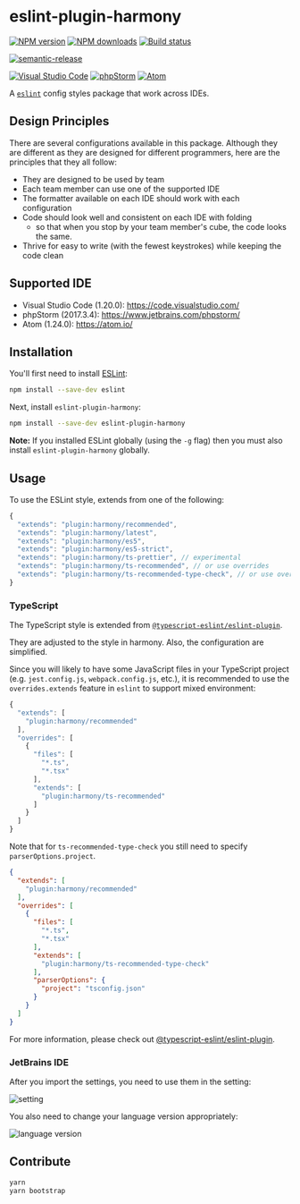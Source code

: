 # eslint-plugin-harmony

[![NPM version][npm-image]][npm-url]
[![NPM downloads][downloads-image]][downloads-url]
[![Build status][travis-image]][travis-url]

[![semantic-release][semantic-release-image]][semantic-release-url]

[![Visual Studio Code][vscode-image]][vscode-url]
[![phpStorm][phpStorm-image]][phpStorm-url]
[![Atom][atom-image]][atom-url]

A [`eslint`](https://eslint.org/) config styles package that work across IDEs.

## Design Principles

There are several configurations available in this package.
Although they are different as they are designed for different programmers,
here are the principles that they all follow:

- They are designed to be used by team
- Each team member can use one of the supported IDE
- The formatter available on each IDE should work with each configuration
- Code should look well and consistent on each IDE with folding
  - so that when you stop by your team member's cube, the code looks the same.
- Thrive for easy to write (with the fewest keystrokes) while keeping the code clean

## Supported IDE

- Visual Studio Code (1.20.0): <https://code.visualstudio.com/>
- phpStorm (2017.3.4): <https://www.jetbrains.com/phpstorm/>
- Atom (1.24.0): <https://atom.io/>

## Installation

You'll first need to install [ESLint](http://eslint.org):

```sh
npm install --save-dev eslint
```

Next, install `eslint-plugin-harmony`:

```sh
npm install --save-dev eslint-plugin-harmony
```

**Note:** If you installed ESLint globally (using the `-g` flag) then you must also install `eslint-plugin-harmony` globally.

## Usage

To use the ESLint style, extends from one of the following:

```js
{
  "extends": "plugin:harmony/recommended",
  "extends": "plugin:harmony/latest",
  "extends": "plugin:harmony/es5",
  "extends": "plugin:harmony/es5-strict",
  "extends": "plugin:harmony/ts-prettier", // experimental
  "extends": "plugin:harmony/ts-recommended", // or use overrides
  "extends": "plugin:harmony/ts-recommended-type-check", // or use overrides
}
```

### TypeScript

The TypeScript style is extended from [`@typescript-eslint/eslint-plugin`](https://github.com/typescript-eslint/typescript-eslint/tree/master/packages/eslint-plugin).

They are adjusted to the style in harmony.
Also, the configuration are simplified.

Since you will likely to have some JavaScript files in your TypeScript project (e.g. `jest.config.js`, `webpack.config.js`, etc.),
it is recommended to use the `overrides.extends` feature in `eslint` to support mixed environment:

```js
{
  "extends": [
    "plugin:harmony/recommended"
  ],
  "overrides": [
    {
      "files": [
        "*.ts",
        "*.tsx"
      ],
      "extends": [
        "plugin:harmony/ts-recommended"
      ]
    }
  ]
}
```

Note that for `ts-recommended-type-check` you still need to specify `parserOptions.project`.

```json
{
  "extends": [
    "plugin:harmony/recommended"
  ],
  "overrides": [
    {
      "files": [
        "*.ts",
        "*.tsx"
      ],
      "extends": [
        "plugin:harmony/ts-recommended-type-check"
      ],
      "parserOptions": {
        "project": "tsconfig.json"
      }
    }
  ]
}
```

For more information, please check out [@typescript-eslint/eslint-plugin](https://github.com/typescript-eslint/typescript-eslint/tree/master/packages/eslint-plugin).

### JetBrains IDE

After you import the settings,
you need to use them in the setting:

![setting](2018-03-06-16-12-17.png)

You also need to change your language version appropriately:

![language version](2018-03-06-16-14-48.png)

## Contribute

```sh
yarn
yarn bootstrap
```

[npm-image]: https://img.shields.io/npm/v/eslint-plugin-harmony.svg?style=flat
[npm-url]: https://npmjs.org/package/eslint-plugin-harmony
[downloads-image]: https://img.shields.io/npm/dm/eslint-plugin-harmony.svg?style=flat
[downloads-url]: https://npmjs.org/package/eslint-plugin-harmony
[travis-image]: https://img.shields.io/travis/unional/eslint-plugin-harmony/master.svg?style=flat
[travis-url]: https://travis-ci.org/unional/eslint-plugin-harmony?branch=master
[semantic-release-image]:https://img.shields.io/badge/%20%20%F0%9F%93%A6%F0%9F%9A%80-semantic--release-e10079.svg
[semantic-release-url]:https://github.com/semantic-release/semantic-release
[vscode-image]:https://img.shields.io/badge/vscode-ready-green.svg
[vscode-url]:https://code.visualstudio.com/
[phpStorm-image]:https://img.shields.io/badge/phpStorm-ready-green.svg
[phpStorm-url]:https://www.jetbrains.com/phpstorm/
[atom-image]:https://img.shields.io/badge/atom-ready-green.svg
[atom-url]:https://atom.io/
